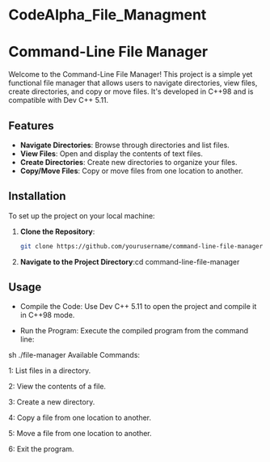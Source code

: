 # CodeAlpha_File_Managment
# Command-Line File Manager

Welcome to the Command-Line File Manager! This project is a simple yet functional file manager that allows users to navigate directories, view files, create directories, and copy or move files. It's developed in C++98 and is compatible with Dev C++ 5.11.

## Features

- **Navigate Directories**: Browse through directories and list files.
- **View Files**: Open and display the contents of text files.
- **Create Directories**: Create new directories to organize your files.
- **Copy/Move Files**: Copy or move files from one location to another.

## Installation

To set up the project on your local machine:

1. **Clone the Repository**:
   ```sh
   git clone https://github.com/yourusername/command-line-file-manager.git

 2. **Navigate to the Project Directory**:cd command-line-file-manager
    
## Usage
- Compile the Code: Use Dev C++ 5.11 to open the project and compile it in C++98 mode.

- Run the Program: Execute the compiled program from the command line:

sh
./file-manager
Available Commands:

1: List files in a directory.

2: View the contents of a file.

3: Create a new directory.

4: Copy a file from one location to another.

5: Move a file from one location to another.

6: Exit the program.


